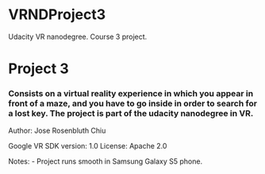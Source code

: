 # VRNDProject3
Udacity VR nanodegree. Course 3 project.

# Project 3

### Consists on a virtual reality experience in which you appear in front of a maze, and you have to go inside in order to search for a lost key. The project is part of the udacity nanodegree in VR.

Author: Jose Rosenbluth Chiu

Google VR SDK version: 1.0
License: Apache 2.0

Notes: 
	- Project runs smooth in Samsung Galaxy S5 phone.
